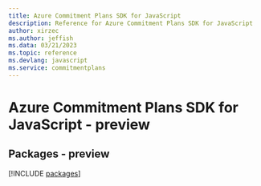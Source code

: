 ```yaml
---
title: Azure Commitment Plans SDK for JavaScript
description: Reference for Azure Commitment Plans SDK for JavaScript
author: xirzec
ms.author: jeffish
ms.data: 03/21/2023
ms.topic: reference
ms.devlang: javascript
ms.service: commitmentplans
---
```

# Azure Commitment Plans SDK for JavaScript - preview
## Packages - preview
[!INCLUDE [packages](commitment-plans-index.md)]